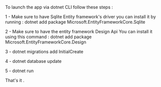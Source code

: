 
To launch the app via dotnet CLI follow these steps : 

1 - Make sure to have Sqlite Entity framework's driver 
you can install it by running : dotnet add package Microsoft.EntityFrameworkCore.Sqlite

2 - Make sure to have the entity framework Design Api You can install it using this command : dotnet add package Microsoft.EntityFrameworkCore.Design

3 - dotnet migrations add InitialCreate

4 - dotnet database update

5 - dotnet run

That's it .
